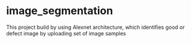 # image_segmentation
This project build by using Alexnet architecture, which identifies good or defect image by uploading set of image samples
